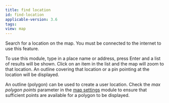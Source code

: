 ```yaml
---
title: find location
id: find-location
applicable-version: 3.6
tags:
view: map
---
```


Search for a location on the map. You must be connected to the internet to use this feature.

To use this module, type in a place name or address, press Enter and a list of results will be shown. Click on an item in the list and the map will zoom to that location. An outline covering that location or a pin pointing at the location will be displayed.

An outline (polygon) can be used to create a user location. Check the _max polygon points_ parameter in the [map settings](./map-settings.md) module to ensure that sufficient points are available for a polygon to be displayed.
